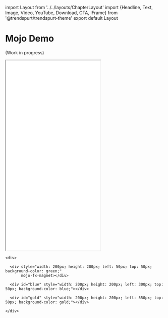 import Layout from '../../layouts/ChapterLayout'
import {Headline, Text, Image, Video, YouTube, Download, CTA, IFrame} from '@trendspurt/trendspurt-theme'
export default Layout




# Mojo Demo

(Work in progress)

<IFrame title="A Demo" 
        src="/demos/000_architype/index.html"
        height="600px"></IFrame>

```
<div>
  
  <div style="width: 200px; height: 200px; left: 50px; top: 50px; background-color: green;"
       mojo-fx-magnet></div>

  <div id="blue" style="width: 200px; height: 200px; left: 300px; top: 50px; background-color: blue;"></div>
  
  <div id="gold" style="width: 200px; height: 200px; left: 550px; top: 50px; background-color: gold;"></div>

</div>
```
